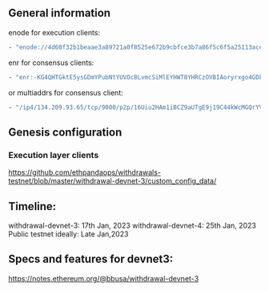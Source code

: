 ## General information
enode for execution clients:
```sh
- "enode://4d60f32b1beaae3a89721a0f8525e672b9cbfce3b7a86f5c6f5a25113ace2041b4f01d7f79fd4d98f0ce3a49a3b1992872ed65fa41c9ad70ee2ea06f7c92659d@134.209.93.65:30303"
```

enr for consensus clients:
```sh
- "enr:-KG4QHTGktE5ysGDmYPubNtYUVOc8LvmcSiMlEYHWT8YHRCzOVBIAoryrxgo4GDkpbCMxD4K-aUIg4fY-TbbpkDgoTUDhGV0aDKQLfsAF0AAAEAUAAAAAAAAAIJpZIJ2NIJpcISG0V1BiXNlY3AyNTZrMaECXWB0JT687861SwDU3kM0JIZnc1VsHqjTQSLdl7lj4G6DdGNwgiMog3VkcIIjKA"
```
or multiaddrs for consensus client:
```sh
- "/ip4/134.209.93.65/tcp/9000/p2p/16Uiu2HAm1iBCZ9aUTgE9j19C44kWcMGQrYVkWTCEcrk3J4QsVHA5"
```


## Genesis configuration
### Execution layer clients

https://github.com/ethpandaops/withdrawals-testnet/blob/master/withdrawal-devnet-3/custom_config_data/


## Timeline:

withdrawal-devnet-3: 17th Jan, 2023
withdrawal-devnet-4: 25th Jan, 2023
Public testnet ideally: Late Jan,2023


## Specs and features for devnet3: 

https://notes.ethereum.org/@bbusa/withdrawal-devnet-3

